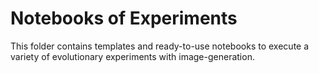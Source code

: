 # Notebooks of Experiments
This folder contains templates and ready-to-use notebooks to execute a 
variety of evolutionary experiments with image-generation.